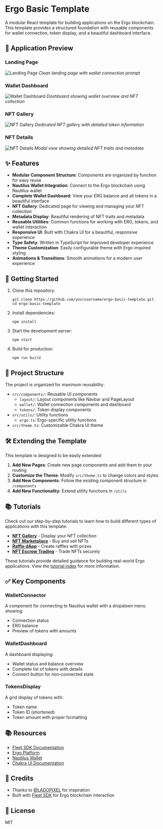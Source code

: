 # Ergo Basic Template

A modular React template for building applications on the Ergo blockchain. This template provides a structured foundation with reusable components for wallet connection, token display, and a beautiful dashboard interface.

## 📱 Application Preview

### Landing Page
![Landing Page](public/Screenshot%201.png)
*Clean landing page with wallet connection prompt*

### Wallet Dashboard
![Wallet Dashboard](public/Screenshot%202.png)
*Dashboard showing wallet overview and NFT collection*

### NFT Gallery
![NFT Gallery](public/Screenshot%203.png)
*Dedicated NFT gallery with detailed token information*

### NFT Details
![NFT Details](public/Screenshot%204.png)
*Modal view showing detailed NFT traits and metadata*

## ✨ Features

- **Modular Component Structure**: Components are organized by function for easy reuse
- **Nautilus Wallet Integration**: Connect to the Ergo blockchain using Nautilus wallet
- **Complete Wallet Dashboard**: View your ERG balance and all tokens in a beautiful interface
- **NFT Gallery**: Dedicated page for viewing and managing your NFT collection
- **Metadata Display**: Beautiful rendering of NFT traits and metadata
- **Reusable Utilities**: Common functions for working with ERG, tokens, and wallet interaction
- **Responsive UI**: Built with Chakra UI for a beautiful, responsive experience
- **Type Safety**: Written in TypeScript for improved developer experience
- **Theme Customization**: Easily configurable theme with Ergo-inspired styling
- **Animations & Transitions**: Smooth animations for a modern user experience

## 🚀 Getting Started

1. Clone this repository:
   ```
   git clone https://github.com/yourusername/ergo-basic-template.git
   cd ergo-basic-template
   ```

2. Install dependencies:
   ```
   npm install
   ```

3. Start the development server:
   ```
   npm start
   ```

4. Build for production:
   ```
   npm run build
   ```

## 📂 Project Structure

The project is organized for maximum reusability:

- `src/components/`: Reusable UI components
  - `layout/`: Layout components like Navbar and PageLayout
  - `wallet/`: Wallet connection components and dashboard
  - `tokens/`: Token display components
- `src/utils/`: Utility functions
  - `ergo.ts`: Ergo-specific utility functions
- `src/theme.ts`: Customizable Chakra UI theme

## 🛠️ Extending the Template

This template is designed to be easily extended:

1. **Add New Pages**: Create new page components and add them to your routing
2. **Customize the Theme**: Modify `src/theme.ts` to change colors and styles
3. **Add New Components**: Follow the existing component structure in `/components`
4. **Add New Functionality**: Extend utility functions in `/utils`

## 📚 Tutorials

Check out our step-by-step tutorials to learn how to build different types of applications with this template:

- [**NFT Gallery**](docs/tutorials/01-nft-gallery.md) - Display your NFT collection
- [**NFT Marketplace**](docs/tutorials/02-nft-marketplace.md) - Buy and sell NFTs
- [**Raffle dApp**](docs/tutorials/03-raffle-contract.md) - Create raffles with prizes
- [**NFT Escrow Trading**](docs/tutorials/04-nft-escrow.md) - Trade NFTs securely

These tutorials provide detailed guidance for building real-world Ergo applications. View the [tutorial index](docs/tutorials/README.md) for more information.

## ✅ Key Components

### WalletConnector

A component for connecting to Nautilus wallet with a dropdown menu showing:
- Connection status
- ERG balance
- Preview of tokens with amounts

### WalletDashboard

A dashboard displaying:
- Wallet status and balance overview
- Complete list of tokens with details
- Connect button for non-connected state

### TokensDisplay

A grid display of tokens with:
- Token name
- Token ID (shortened)
- Token amount with proper formatting

## 📚 Resources

- [Fleet SDK Documentation](https://fleet-sdk.github.io/docs/)
- [Ergo Platform](https://ergoplatform.org/en/)
- [Nautilus Wallet](https://chromewebstore.google.com/detail/nautilus-wallet/gjlmehlldlphhljhpnlddaodbjjcchai)
- [Chakra UI Documentation](https://chakra-ui.com/docs/getting-started)

## 🙏 Credits

- Thanks to [@LADOPIXEL](https://github.com/LADOPIXEL) for inspiration
- Built with [Fleet SDK](https://github.com/fleet-sdk) for Ergo blockchain interaction

## 📄 License

MIT